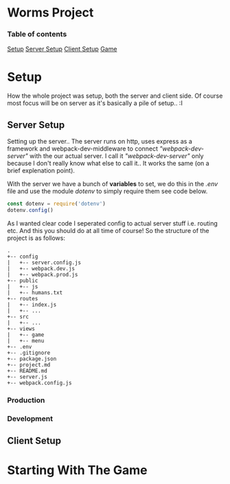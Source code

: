# Worms Project

### Table of contents
[Setup](#Setup)
[Server Setup](#Server-Setup)
[Client Setup](#Client-Setup)
[Game](#Starting-With-The-Game)

# Setup
How the whole project was setup, both the server and client side. Of course most focus will be on server as it's basically a pile of setup.. :I

## Server Setup
Setting up the server.. 
The server runs on http, uses express as a framework and webpack-dev-middleware to connect *"webpack-dev-server"* with the our actual server. I call it *"webpack-dev-server"* only because I don't really know what else to call it.. It works the same (on a brief explenation point). 

With the server we have a bunch of **variables** to set, we do this in the *.env* file and use the module *dotenv* to simply require them see code below.
```javascript
const dotenv = require('dotenv')
dotenv.config()
```

As I wanted clear code I seperated config to actual server stuff i.e. routing etc. And this you should do at all time of course! So the structure of the project is as follows:
```
.
+-- config
|   +-- server.config.js
|   +-- webpack.dev.js
|   +-- webpack.prod.js
+-- public
|   +-- js
|   +-- humans.txt
+-- routes
|   +-- index.js
|   +-- ...
+-- src
|   +-- ...
+-- views
|   +-- game
|   +-- menu
+-- .env
+-- .gitignore  
+-- package.json
+-- project.md
+-- README.md
+-- server.js
+-- webpack.config.js
```

### Production

### Development


## Client Setup



# Starting With The Game